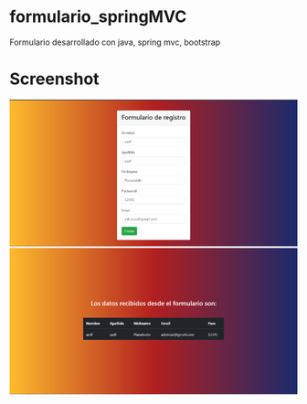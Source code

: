 # formulario_springMVC
Formulario desarrollado con java, spring mvc, bootstrap
# Screenshot
![](docs/imagen1.png)
![](docs/imagen2.jpg)
